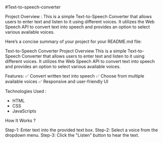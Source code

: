 #Text-to-speech-converter

Project Overview : 
This is a simple Text-to-Speech Converter that allows users to enter text and listen to it using different voices. It utilizes the Web Speech API to convert text into speech and provides an option to select various available voices.


Here’s a concise summary of your project for your README.md file:

Text-to-Speech Converter
Project Overview
This is a simple Text-to-Speech Converter that allows users to enter text and listen to it using different voices. It utilizes the Web Speech API to convert text into speech and provides an option to select various available voices.

Features:
✅ Convert written text into speech
✅ Choose from multiple available voices
✅ Responsive and user-friendly UI

Technologies Used : 

* HTML
* CSS
* JavaScripts


How It Works ?

Step-1: Enter text into the provided text box.
Step-2: Select a voice from the dropdown menu.
Step-3: Click the "Listen" button to hear the text.
